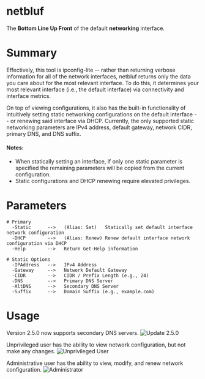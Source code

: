 # netbluf
The **Bottom Line Up Front** of the default **networking** interface.

# Summary
Effectively, this tool is ipconfig-lite -- rather than returning verbose information for
all of the network interfaces, netbluf returns only the data you care about for the most
relevant interface.  To do this, it determines your most relevant interface (i.e., the 
default interface) via connectivity and interface metrics.
 
On top of viewing configurations, it also has the built-in functionality of intuitively
setting static networking configurations on the default interface -- or renewing said
interface via DHCP.  Currently, the only supported static networking parameters are IPv4
address, default gateway, network CIDR, primary DNS, and DNS suffix.

#### Notes:
- When statically setting an interface, if only one static parameter is specified the 
remaining parameters will be copied from the current configuration.
- Static configurations and DHCP renewing require elevated privileges.

# Parameters
```
# Primary
  -Static      -->   (Alias: Set)   Statically set default interface network configuration
  -DHCP        -->   (Alias: Renew) Renew default interface network configuration via DHCP
  -Help        -->   Return Get-Help information

# Static Options
  -IPAddress   -->   IPv4 Address
  -Gateway     -->   Network Default Gateway
  -CIDR        -->   CIDR / Prefix Length (e.g., 24)
  -DNS         -->   Primary DNS Server
  -AltDNS      -->   Secondary DNS Server
  -Suffix      -->   Domain Suffix (e.g., example.com)
```
# Usage
Version 2.5.0 now supports secondary DNS servers.
![Update 2.5.0](https://cdn.discordapp.com/attachments/855920119292362802/1080706609518485545/image.png)

Unprivileged user has the ability to view network configuration, but not make any changes.
![Unprivileged User](https://cdn.discordapp.com/attachments/855920119292362802/1071095246961791026/image.png)

Administrative user has the ability to view, modify, and renew network configuration.
![Administrator](https://cdn.discordapp.com/attachments/855920119292362802/1071105946572566700/image.png)


